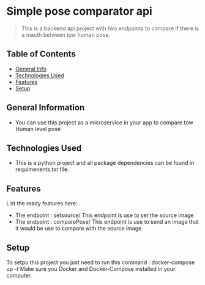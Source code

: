 # Simple pose comparator api
> This is a backend api project with two endpoints to compare if there is a macth between tow human pose.

## Table of Contents
* [General Info](#general-information)
* [Technologies Used](#technologies-used)
* [Features](#features)
* [Setup](#setup)
<!-- * [License](#license) -->


## General Information
- You can use this project as a microservice in your app to compare tow Human level pose


## Technologies Used
- This is a python project and all package dependencies can be found in requimenents.txt file.


## Features
List the ready features here:
- The endpoint : setsource/ This endpoint is use to set the source image
- The endpoint : comparePose/ This endpoint is use to send an image that it would be use to compare with the source image


## Setup
To setpu this project you just need to run this command : docker-compose up -t
Make sure you Docker and Docker-Compose installed in your computer.



<!-- Optional -->
<!-- ## License -->
<!-- This project is open source and available under the [... License](). -->

<!-- You don't have to include all sections - just the one's relevant to your project -->
